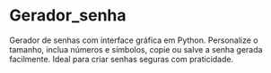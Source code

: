 # Gerador_senha
 Gerador de senhas com interface gráfica em Python. Personalize o tamanho, inclua números e símbolos, copie ou salve a senha gerada facilmente. Ideal para criar senhas seguras com praticidade.
